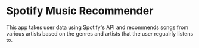# Spotify Music Recommender
 This app takes user data using Spotify's API and recommends songs from various artists based on the genres and artists that the user regualrly listens to.

